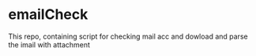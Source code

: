 # emailCheck

This repo, containing script for checking mail acc and dowload and parse the imail with attachment
